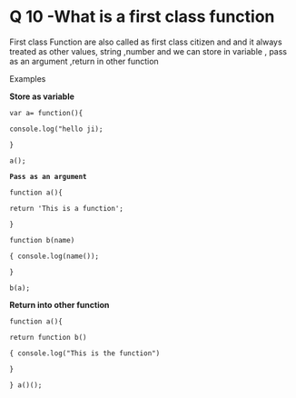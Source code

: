 # Q 10 -What is a first class function

First class Function are also called as first class citizen and and it always treated as other values, string ,number and we can store in variable , pass as an argument ,return in  other function

Examples

**Store as variable**

`var a= function(){`

`console.log("hello ji);`

`}`

`a();`



**`Pass as an argument`**

`function a(){`&#x20;

`return 'This is a function';`

&#x20;`}`&#x20;

`function b(name)`

`{ console.log(name());`

&#x20;`}`&#x20;

`b(a);`

**Return into other function**

`function a(){`&#x20;

`return function b()`

`{ console.log("This is the function")`

&#x20;`}`

&#x20;`} a()();`
